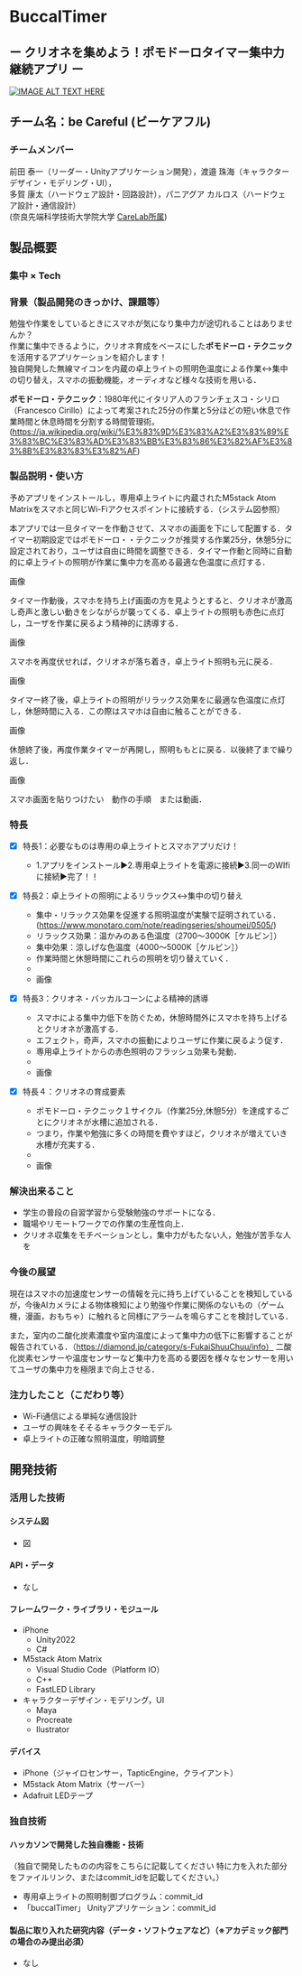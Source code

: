 # BuccalTimer 
## ー クリオネを集めよう！ポモドーロタイマー集中力継続アプリ ー

[![IMAGE ALT TEXT HERE](https://jphacks.com/wp-content/uploads/2023/07/JPHACKS2023_ogp.png)](https://www.youtube.com/watch?v=yYRQEdfGjEg)

## チーム名：be Careful (ビーケアフル)
### チームメンバー
前田 泰一（リーダー・Unityアプリケーション開発），渡邉 珠海（キャラクターデザイン・モデリング・UI），\
多賀 康太（ハードウェア設計・回路設計），パニアグア カルロス（ハードウェア設計・通信設計）\
(奈良先端科学技術大学院大学 [CareLab所属](https://carelab.info/ja/))

## 製品概要
### 集中 × Tech
### 背景（製品開発のきっかけ、課題等）
勉強や作業をしているときにスマホが気になり集中力が途切れることはありませんか？\
作業に集中できるように，クリオネ育成をベースにした**ポモドーロ・テクニック**を活用するアプリケーションを紹介します！\
独自開発した無線マイコンを内蔵の卓上ライトの照明色温度による作業↔集中の切り替え，スマホの振動機能，オーディオなど様々な技術を用いる．

**ポモドーロ・テクニック**：1980年代にイタリア人のフランチェスコ・シリロ（Francesco Cirillo）によって考案された25分の作業と5分ほどの短い休息で作業時間と休息時間を分割する時間管理術。(https://ja.wikipedia.org/wiki/%E3%83%9D%E3%83%A2%E3%83%89%E3%83%BC%E3%83%AD%E3%83%BB%E3%83%86%E3%82%AF%E3%83%8B%E3%83%83%E3%82%AF)


### 製品説明・使い方
予めアプリをインストールし，専用卓上ライトに内蔵されたM5stack Atom Matrixをスマホと同じWi-Fiアクセスポイントに接続する．（システム図参照）

本アプリでは一旦タイマーを作動させて、スマホの画面を下にして配置する．タイマー初期設定ではポモドーロ・・テクニックが推奨する作業25分，休憩5分に設定されており，ユーザは自由に時間を調整できる．タイマー作動と同時に自動的に卓上ライトの照明が作業に集中力を高める最適な色温度に点灯する．


画像

タイマー作動後，スマホを持ち上げ画面の方を見ようとすると、クリオネが激高し奇声と激しい動きをシながらが襲ってくる．卓上ライトの照明も赤色に点灯し，ユーザを作業に戻るよう精神的に誘導する．

画像

スマホを再度伏せれば，クリオネが落ち着き，卓上ライト照明も元に戻る．

画像

タイマー終了後，卓上ライトの照明がリラックス効果をに最適な色温度に点灯し，休憩時間に入る．この際はスマホは自由に触ることができる．


画像

休憩終了後，再度作業タイマーが再開し，照明ももとに戻る．以後終了まで繰り返し．

画像


スマホ画面を貼りつけたい　動作の手順　または動画．


### 特長
- [x] 特長1：必要なものは専用の卓上ライトとスマホアプリだけ！

  - 1.アプリをインストール▶2.専用卓上ライトを電源に接続▶3.同一のWIfiに接続▶完了！！

- [x] 特長2：卓上ライトの照明によるリラックス↔集中の切り替え

  - 集中・リラックス効果を促進する照明温度が実験で証明されている．(https://www.monotaro.com/note/readingseries/shoumei/0505/)
  - リラックス効果：温かみのある色温度（2700〜3000K［ケルビン］）
  - 集中効果：涼しげな色温度（4000〜5000K［ケルビン］）
  - 作業時間と休憩時間にこれらの照明を切り替えていく．
  - 
  - 画像

- [x] 特長3：クリオネ・バッカルコーンによる精神的誘導
  - スマホによる集中力低下を防ぐため，休憩時間外にスマホを持ち上げるとクリオネが激高する．
  - エフェクト，奇声，スマホの振動によりユーザに作業に戻るよう促す．
  - 専用卓上ライトからの赤色照明のフラッシュ効果も発動．
  - 
  - 画像
- [x] 特長４：クリオネの育成要素
  - ポモドーロ・テクニック１サイクル（作業25分,休憩5分）を達成するごとにクリオネが水槽に追加される．
  - つまり，作業や勉強に多くの時間を費やすほど，クリオネが増えていき水槽が充実する．
  - 
  - 画像
  
### 解決出来ること
* 学生の普段の自習学習から受験勉強のサポートになる．
* 職場やリモートワークでの作業の生産性向上．
* クリオネ収集をモチベーションとし，集中力がもたない人，勉強が苦手な人を

### 今後の展望
現在はスマホの加速度センサーの情報を元に持ち上げていることを検知しているが，今後AIカメラによる物体検知により勉強や作業に関係のないもの（ゲーム機，漫画，おもちゃ）に触れると同様にアラームを鳴らすことを検討している．

また，室内の二酸化炭素濃度や室内温度によって集中力の低下に影響することが報告されている．（https://diamond.jp/category/s-FukaiShuuChuu/info）
二酸化炭素センサーや温度センサーなど集中力を高める要因を様々なセンサーを用いてユーザの集中力を極限まで向上させる．

### 注力したこと（こだわり等）
* Wi-Fi通信による単純な通信設計
* ユーザの興味をそそるキャラクターモデル
* 卓上ライトの正確な照明温度，明暗調整

## 開発技術
### 活用した技術
#### システム図
* 図

#### API・データ
* なし

#### フレームワーク・ライブラリ・モジュール
* iPhone
  * Unity2022
  * C#
* M5stack Atom Matrix
  * Visual Studio Code（Platform IO）
  * C++
  * FastLED Library
* キャラクターデザイン・モデリング，UI
  * Maya
  * Procreate
  * Ilustrator

#### デバイス
* iPhone（ジャイロセンサー，TapticEngine，クライアント）
* M5stack Atom Matrix（サーバー）
* Adafruit LEDテープ

### 独自技術
#### ハッカソンで開発した独自機能・技術
  （独自で開発したものの内容をこちらに記載してください
  特に力を入れた部分をファイルリンク、またはcommit_idを記載してください。）
* 専用卓上ライトの照明制御プログラム：commit_id
* 「buccalTimer」 Unityアプリケーション：commit_id

#### 製品に取り入れた研究内容（データ・ソフトウェアなど）（※アカデミック部門の場合のみ提出必須）
* なし
